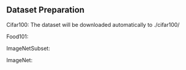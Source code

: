 ## Dataset Preparation

Cifar100: The dataset will be downloaded automatically to ./cifar100/ 

Food101:

ImageNetSubset: 

ImageNet: 
